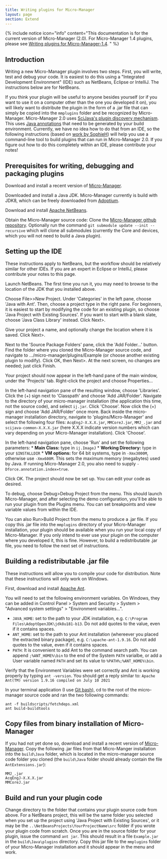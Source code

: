```yaml
---
title: Writing plugins for Micro-Manager
layout: page
section: Extend
---
```

{% include notice icon="info" content="This documentation is for the current version of Micro-Manager (2.0). For Micro-Manager 1.4 plugins, please see [Writing plugins for Micro-Manager-1.4](writing_plugins_for_Micro-Manager-1.4). " %}


## Introduction
Writing a new Micro-Manager plugin involves two steps. First, you will write, test and debug your code. It is easiest to do this using a "Integrated Development Environment" (IDE) such as NetBeans, Eclipse or IntelliJ.  The instructions below are for NetBeans. 

If you think your plugin will be useful to anyone besides yourself (or if you want to use it on a computer other than the one you developed it on), you will likely want to distribute the plugin in the form of a .jar file that can simply be copied into the `mmplugins` folder and be recognized by Micro- Manager. Micro-Manager 2.0 uses [SciJava's plugin discovery mechanism](https://imagej.net/libs/scijava).  This uses [Java annotations](https://en.wikipedia.org/wiki/Java_annotation) that need to be generated by your build environment.  Currently, we have no idea how to do that from an IDE, so the following instructions (based on [work by SophieH](https://forum.image.sc/t/mm2-projector-plugin-and-library-source-files/41370/13)) will help you use a command-line tool to build plugins that can run in Micro-Manager 2.0. If you figure out how to do this completely within an IDE, please contribute your notes!

## Prerequisites for writing, debugging and packaging plugins
Download and install a recent version of [Micro-Manager](https://micro-manager.org/Micro-Manager_Nightly_Builds). 

Downloaded and install a Java JDK.  Micro-Manager currently is build with JDK8, which can be freely downloaded from [Adoptium](https://adoptium.net/?variant=openjdk8).  

Download and install [Apache NetBeans](https://netbeans.apache.org/download/index.html).

Obtain the Micro-Manager source code: Clone the [Micro-Manager github repository](Micro-Manager_Source_Code). Optionally run the command ```git submodule update --init --recursive``` which will clone all submodules (currently the Core and devices, which you will not need to build a Java plugin).

## Setting up the IDE
These instructions apply to NetBeans, but the workflow should be relatively similar for other IDEs. If you are an expert in Eclipse or IntelliJ, please contribute your notes to this page. 

Launch NetBeans. The first time you run it, you may need to browse to the location of the JDK that you installed above. 

Choose File>>New Project. Under 'Categories' in the left pane, choose 'Java with Ant'. Then, choose a project type in the right pane. For beginners, it is easiest to start by modifying the code for an existing plugin, so choose 'Java Project with Existing Sources'. If you want to start with a blank slate, choose 'Java Class Library' instead. Click Next>.

Give your project a name, and optionally change the location where it is saved. Click Next>.

Next to the 'Source Package Folders' pane, click the 'Add Folder...' button. Find the folder where you cloned the Micro-Manager source code, and navigate to .../micro-manager/plugins/Example (or choose another existing plugin to modify). Click OK, then Next>. At the next screen, no changes are needed; just click Finish. 

Your project should now appear in the left-hand pane of the main window, under the 'Projects' tab. Right-click the project and choose Properties...

In the left-hand navigation pane of the resulting window, choose 'Libraries'. Click the (+) sign next to 'Classpath' and choose 'Add JAR/Folder'. Navigate to the directory of your micro-manager installation (the application this time, not the source code), and select `ij.jar`. Click 'Choose'. Now click the (+) sign and choose 'Add JAR/Folder' once more. Back inside the micro-manager installation directory, navigate to 'plugins/Micro-Manager' and select the following four files: `AcqEngJ-X.X.X.jar`, `MMCoreJ.jar`, `MMJ_.jar` and `scijava-common-X.X.X.jar` (here X.X.X indicate version numbers which can vary depending on your Micro-Manager installation). Click 'Choose'. 

In the left-hand navigation pane, choose 'Run' and set the following parameters:
     * **Main Class:** type in `ij.ImageJ`
     * **Working Directory:** type in your `$INSTALLDIR`
     * **VM options:** for 64 bit systems, type in `-Xmx3000M`, otherwise use `-Xmx600M`. This sets the maximum memory (megabytes) used by Java. If running Micro-Manager 2.0, you also need to supply `-Dforce.annotation.index=true`.
     
Click OK. The project should now be set up. You can edit your code as desired. 

To debug, choose Debug>Debug Project from the menu. This should launch Micro-Manager, and after selecting the demo configuration, you'll be able to run your plugin from the Plugins menu. You can set breakpoints and view variable values from within the IDE. 

You can also Run>Build Project from the menu to produce a .jar file.  If you copy this .jar file into the `mmplugins` directory of your Micro-Manager installation, your plugin should be available when you run your local copy of Micro-Manager. If you only intend to ever use your plugin on the computer where you developed it, this is fine. However, to build a redistributable .jar file, you need to follow the next set of instructions. 

## Building a redistributable .jar file
These instructions will allow you to compile your code for distribution. Note that these instructions will only work on Windows. 

First, download and install [Apache Ant](https://ant.apache.org/bindownload.cgi). 

You will need to set the following environment variables. On Windows, they can be added in
Control Panel &gt; System and Security &gt; System &gt; "Advanced system
settings" &gt; "Environment variables...".

-   `JAVA_HOME`: set to the path to your JDK installation, e.g.
    `C:\Program Files\AdoptOpenJDK\jdk8u181-b13`. Do not add quotes to the value,
    even if it contains spaces.
-   `ANT_HOME`: set to the path to your Ant installation (whereever you
    placed the extracted binary package), e.g. `C:\apache-ant-1.9.16`. Do
    not add quotes to the value, even if it contains spaces.
-   `PATH`: It is convenient to add Ant to the command search path. You
    can append `;%ANT_HOME%\bin` to the end of the System `PATH`
    varialbe, or add a User variable named `PATH` and set its value to
    `%PATH%;%ANT_HOME%\bin`.
    
Verify that the Environment Variables were set correctly and  Ant is working properly by typing ```ant -version```. You should get a reply similar to:
    ```Apache Ant(TM) version 1.9.16 compiled on July 10 2021```

In your terminal application (I use [Git bash](https://git-scm.com/download/win)), cd to the root of the micro-manager source code and ran the two following commands:
```
ant -f buildscripts/fetchdeps.xml
ant build-buildtools
```

## Copy files from binary installation of Micro-Manager
If you had not yet done so, download and install a recent version of [Micro-Manager](https://micro-manager.org/Micro-Manager_Nightly_Builds). Copy the following .jar files from that Micro-Manger installation into the ```build\Java``` folder, which is located in the micro-manager source code folder you cloned (the ```build\Java``` folder should already contain the file ```AntExtensions.jar```):
```
MMJ_.jar
AcqEngJ-X.X.X.jar
MMCoreJ.jar
```

## Build and run your plugin code
Change directory to the folder that contains your plugin source code from above.  For a NetBeans project, this will be the same folder you selected when you set up the project using 'Java Project with Existing Sources', or it may be the ```..\NetBeansProjects\YourProjectName\src``` folder if you wrote your plugin code from scratch.  Once you are in the source folder for your plugin, issue the command ```ant jar```.  This should result in a file ```Example.jar``` in the ```build\Java\plugins``` directory.  Copy this jar file to the ```mmplugins``` folder of your Micro-Manager installation and it should appear in the menu and work.
